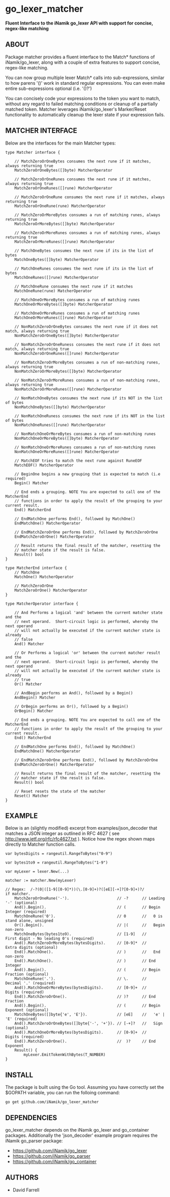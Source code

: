 go_lexer_matcher
================

**Fluent Interface to the iNamik go_lexer API with support for concise, regex-like matching**


ABOUT
-----

Package matcher provides a fluent interface to the Match* functions of
iNamik/go_lexer, along with a couple of extra features to support concise,
regex-like matching.

You can now group multiple lexer Match* calls into sub-expressions,
similar to how parens '()' work in standard regular expressions.  You can even
make entire sub-expressions optional (i.e. '()?')

You can concisely code your expressions to the token you want to match, without
any regard to failed matching conditions or cleanup of a partially matched token.
Matcher leverages iNamik/go_lexer's Marker/Reset functionality to automatically
cleanup the lexer state if your expression fails.


MATCHER INTERFACE
-----------------

Below are the interfaces for the main Matcher types:

	type Matcher interface {

		// MatchZeroOrOneBytes consumes the next rune if it matches, always returning true
		MatchZeroOrOneBytes([]byte) MatcherOperator

		// MatchZeroOrOneRunes consumes the next rune if it matches, always returning true
		MatchZeroOrOneRunes([]rune) MatcherOperator

		// MatchZeroOrOneRune consumes the next rune if it matches, always returning true
		MatchZeroOrOneRune(rune) MatcherOperator

		// MatchZeroOrMoreBytes consumes a run of matching runes, always returning true
		MatchZeroOrMoreBytes([]byte) MatcherOperator

		// MatchZeroOrMoreRunes consumes a run of matching runes, always returning true
		MatchZeroOrMoreRunes([]rune) MatcherOperator

		// MatchOneBytes consumes the next rune if its in the list of bytes
		MatchOneBytes([]byte) MatcherOperator

		// MatchOneRunes consumes the next rune if its in the list of bytes
		MatchOneRunes([]rune) MatcherOperator

		// MatchOneRune consumes the next rune if it matches
		MatchOneRune(rune) MatcherOperator

		// MatchOneOrMoreBytes consumes a run of matching runes
		MatchOneOrMoreBytes([]byte) MatcherOperator

		// MatchOneOrMoreRunes consumes a run of matching runes
		MatchOneOrMoreRunes([]rune) MatcherOperator

		// NonMatchZeroOrOneBytes consumes the next rune if it does not match, always returning true
		NonMatchZeroOrOneBytes([]byte) MatcherOperator

		// NonMatchZeroOrOneRuness consumes the next rune if it does not match, always returning true
		NonMatchZeroOrOneRunes([]rune) MatcherOperator

		// NonMatchZeroOrMoreBytes consumes a run of non-matching runes, always returning true
		NonMatchZeroOrMoreBytes([]byte) MatcherOperator

		// NonMatchZeroOrMoreRunes consumes a run of non-matching runes, always returning true
		NonMatchZeroOrMoreRunes([]rune) MatcherOperator

		// NonMatchOneBytes consumes the next rune if its NOT in the list of bytes
		NonMatchOneBytes([]byte) MatcherOperator

		// NonMatchOneRuness consumes the next rune if its NOT in the list of bytes
		NonMatchOneRunes([]rune) MatcherOperator

		// NonMatchOneOrMoreBytes consumes a run of non-matching runes
		NonMatchOneOrMoreBytes([]byte) MatcherOperator

		// NonMatchOneOrMoreRunes consumes a run of non-matching runes
		NonMatchOneOrMoreRunes([]rune) MatcherOperator

		// MatchEOF tries to match the next rune against RuneEOF
		MatchEOF() MatcherOperator

		// BeginOne begins a new grouping that is expected to match (i.e required)
		Begin() Matcher

		// End ends a grouping. NOTE You are expected to call one of the MatcherEnd
		// functions in order to apply the result of the grouping to your current result.
		End() MatcherEnd

		// EndMatchOne performs End(), followed by MatchOne()
		EndMatchOne() MatcherOperator

		// EndMatchZeroOrOne performs End(), followed by MatchZeroOrOne
		EndMatchZeroOrOne() MatcherOperator

		// Result returns the final result of the matcher, resetting the
		// matcher state if the result is false.
		Result() bool
	}

	type MatcherEnd interface {
		// MatchOne
		MatchOne() MatcherOperator

		// MatchZeroOrOne
		MatchZeroOrOne() MatcherOperator
	}

	type MatcherOperator interface {

		// And Performs a logical 'and' between the current matcher state and the
		// next operand.  Short-circuit logic is performed, whereby the next operand
		// will not actually be executed if the current matcher state is already
		// false
		And() Matcher

		// Or Performs a logical 'or' between the current matcher result and the
		// next operand.  Short-circuit logic is performed, whereby the next operand
		// will not actually be executed if the current matcher state is already
		// true
		Or() Matcher

		// AndBegin performs an And(), followed by a Begin()
		AndBegin() Matcher

		// OrBegin performs an Or(), followed by a Begin()
		OrBegin() Matcher

		// End ends a grouping. NOTE You are expected to call one of the MatcherEnd
		// functions in order to apply the result of the grouping to your current result.
		End() MatcherEnd

		// EndMatchOne performs End(), followed by MatchOne()
		EndMatchOne() MatcherOperator

		// EndMatchZeroOrOne performs End(), followed by MatchZeroOrOne
		EndMatchZeroOrOne() MatcherOperator

		// Result returns the final result of the matcher, resetting the
		// matcher state if the result is false.
		Result() bool

		// Reset resets the state of the matcher
		Reset() Matcher
	}


EXAMPLE
-------

Below is an (slightly modified) excerpt from examples/json_decoder that matches a
JSON integer as outlined in RFC 4627 ( see http://www.ietf.org/rfc/rfc4627.txt ).
Notice how the regex shown maps directly to Matcher function calls.

	var bytesDigits = rangeutil.RangeToBytes("0-9")

	var bytes1to9 = rangeutil.RangeToBytes("1-9")

	var myLexer = lexer.New(...)

	matcher := matcher.New(myLexer)

	// Regex:  /-?(0|([1-9][0-9]*))(\.[0-9]+)?([eE][-+]?[0-9]+)?/
	if matcher.
		MatchZeroOrOneRune('-').                     // -?      // Leading '-' (optional)
		And().Begin().                               // (       // Begin Integer (required)
		MatchOneRune('0').                           // 0       //   0 is stand alone, unsigned
		Or().Begin().                                // |(      //   Begin non-zero
		MatchOneBytes(bytes1to9).                    // [1-9]   //     First digit - No leading 0's (required)
		And().MatchZeroOrMoreBytes(bytesDigits).     // [0-9]*  //     Extra digits (optional)
		End().MatchOne().                            // )       //   End non-zero
		End().MatchOne().                            // )       // End Integer
		And().Begin().                               // (       // Begin Fraction (optional)
		MatchOneRune('.').                           // \.      //   Decimal '.' (required)
		And().MatchOneOrMoreBytes(bytesDigits).      // [0-9]+  //   Digits (required)
		End().MatchZeroOrOne().                      // )?      // End Fraction
		And().Begin().                               // (       // Begin Exponent (optional)
		MatchOneBytes([]byte{'e', 'E'}).             // [eE]    //   'e' | 'E' (required)
		And().MatchZeroOrOneBytes([]byte{'-', '+'}). // [-+]?   //   Sign (optional)
		And().MatchOneOrMoreBytes(bytesDigits).      // [0-9]+  //   Digits (required)
		End().MatchZeroOrOne().                      //  )?     // End Exponent
		Result() {
			myLexer.EmitTokenWithBytes(T_NUMBER)
	}


INSTALL
-------

The package is built using the Go tool.  Assuming you have correctly set the
$GOPATH variable, you can run the folloing command:

	go get github.com/iNamik/go_lexer_matcher


DEPENDENCIES
------------

go_lexer_matcher depends on the iNamik go_lexer and go_container packages.  Additionally the
'json_decoder' example program requires the iNamik go_parser package:

* https://github.com/iNamik/go_lexer
* https://github.com/iNamik/go_parser
* https://github.com/iNamik/go_container


AUTHORS
-------

 * David Farrell

